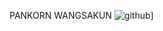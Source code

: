 PANKORN WANGSAKUN
![github](https://img.shields.io/badge/GitHub-000000?style=for-the-badge&logo=GitHub&logoColor=white)]
